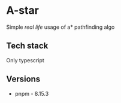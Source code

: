 # A-star
Simple *real life* usage of a* pathfinding algo  

## Tech stack
Only typescript  

## Versions
 - pnpm - 8.15.3

